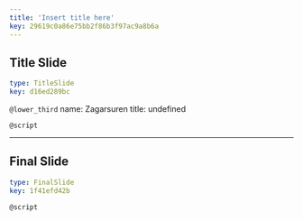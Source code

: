 ```yaml
---
title: 'Insert title here'
key: 29619c0a86e75bb2f86b3f97ac9a8b6a
---
```


## Title Slide

```yaml
type: TitleSlide
key: d16ed289bc
```

`@lower_third`
name: Zagarsuren
title: undefined

`@script`


---

## Final Slide

```yaml
type: FinalSlide
key: 1f41efd42b
```

`@script`
